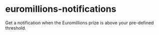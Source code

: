 # euromillions-notifications
Get a notification when the Euromillions prize is above your pre-defined threshold.
